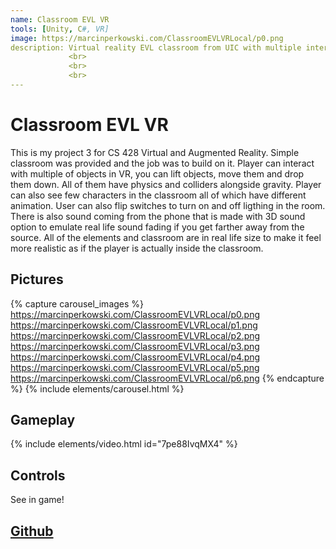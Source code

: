 ```yaml
---
name: Classroom EVL VR
tools: [Unity, C#, VR]
image: https://marcinperkowski.com/ClassroomEVLVRLocal/p0.png
description: Virtual reality EVL classroom from UIC with multiple interactible objects and different behaviors.
             <br>
             <br>
             <br>
---
```


# Classroom EVL VR

This is my project 3 for CS 428 Virtual and Augmented Reality. Simple classroom was provided and the job was to build on it. Player can interact with multiple of objects in VR, you can lift objects, move them and drop them down. All of them have physics and colliders alongside gravity. Player can also see few characters in the classroom all of which have different animation. User can also flip switches to turn on and off ligthing in the room. There is also sound coming from the phone that is made with 3D sound option to emulate real life sound fading if you get farther away from the source. All of the elements and classroom are in real life size to make it feel more realistic as if the player is actually inside the classroom.

## Pictures

{% capture carousel_images %}
https://marcinperkowski.com/ClassroomEVLVRLocal/p0.png
https://marcinperkowski.com/ClassroomEVLVRLocal/p1.png
https://marcinperkowski.com/ClassroomEVLVRLocal/p2.png
https://marcinperkowski.com/ClassroomEVLVRLocal/p3.png
https://marcinperkowski.com/ClassroomEVLVRLocal/p4.png
https://marcinperkowski.com/ClassroomEVLVRLocal/p5.png
https://marcinperkowski.com/ClassroomEVLVRLocal/p6.png
{% endcapture %}
{% include elements/carousel.html %}

## Gameplay

{% include elements/video.html id="7pe88IvqMX4" %}

## Controls

See in game!

## [Github](https://github.com/marcinperkow/ClassroomEVLVR)